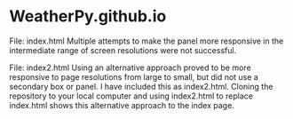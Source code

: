 # WeatherPy.github.io

File: index.html
Multiple attempts to make the panel more responsive in the intermediate range of screen resolutions were not successful.

File: index2.html
Using an alternative approach proved to be more responsive to page resolutions from large to small, but did not use a secondary
box or panel. I have included this as index2.html. Cloning the repository to your local computer and using index2.html to replace
index.html shows this alternative approach to the index page.